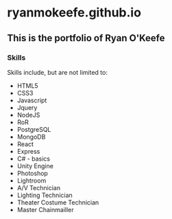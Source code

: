 # ryanmokeefe.github.io

## This is the portfolio of Ryan O'Keefe

### Skills
Skills include, but are not limited to: 
* HTML5
* CSS3
* Javascript
* Jquery
* NodeJS
* RoR
* PostgreSQL
* MongoDB
* React
* Express
* C# - basics
* Unity Engine
* Photoshop
* Lightroom
* A/V Technician 
* Lighting Technician
* Theater Costume Technician
* Master Chainmailler


